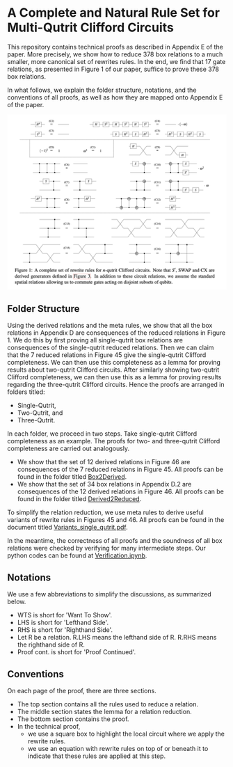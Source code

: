 # A Complete and Natural Rule Set for Multi-Qutrit Clifford Circuits

This repository contains technical proofs as described in Appendix E of the paper. More precisely, we show how to reduce 378 box relations to a much smaller, more canonical set of rewrites rules. In the end, we find that 17 gate relations, as presented in Figure 1 of our paper, suffice to prove these 378 box relations. 

In what follows, we explain the folder structure, notations, and the conventions of all proofs, as well as how they are mapped onto Appendix E of the paper.

![](https://github.com/SarahMMMLi/QutritClifford/blob/main/Figures/Figure1.png)

## Folder Structure
Using the derived relations and the meta rules, we show that all the box relations in Appendix D are consequences of the reduced relations in Figure 1. We do this by first proving all single-qutrit box relations are consequences of the single-qutrit reduced relations. Then we can claim that the 7 reduced relations in Figure 45 give the single-qutrit Clifford completeness. We can then use this completeness as a lemma for proving results about two-qutrit Clifford circuits. After similarly showing two-qutrit Clifford completeness, we can then use this as a lemma for proving results regarding the three-qutrit Clifford circuits. Hence the proofs are arranged in folders titled:

- Single-Qutrit,
- Two-Qutrit, and
- Three-Qutrit.

In each folder, we proceed in two steps. Take single-qutrit Clifford completeness as an example. The proofs for two- and three-qutrit Clifford completeness are carried out analogously.

- We show that the set of 12 derived relations in Figure 46 are consequences of the 7 reduced relations in Figure 45. All proofs can be found in the folder titled [Box2Derived](https://github.com/SarahMMMLi/QutritClifford/tree/main/Single-Qutrit/Box2Derived).
- We show that the set of 34 box relations in Appendix D.2 are consequences of the 12 derived relations in Figure 46. All proofs can be found in the folder titled [Derived2Reduced](https://github.com/SarahMMMLi/QutritClifford/tree/main/Single-Qutrit/Derived2Reduced).

To simplify the relation reduction, we use meta rules to derive useful variants of rewrite rules in Figures 45 and 46. All proofs can be found in the document titled [Variants_single_qutrit.pdf](https://github.com/SarahMMMLi/QutritClifford/blob/main/Single-Qutrit/Variants_single_qutrit.pdf).

In the meantime, the correctness of all proofs and the soundness of all box relations were checked by verifying for many intermediate steps. Our python codes can be found at [Verification.ipynb](https://github.com/SarahMMMLi/QutritClifford/blob/main/Verification.ipynb).

## Notations
We use a few abbreviations to simplify the discussions, as summarized below.

- WTS is short for 'Want To Show'.
- LHS is short for 'Lefthand Side'.
- RHS is short for 'Righthand Side'.
- Let R be a relation. R.LHS means the lefthand side of R. R.RHS means the righthand side of R. 
- Proof cont. is short for 'Proof Continued'.

## Conventions
On each page of the proof, there are three sections.

- The top section contains all the rules used to reduce a relation.
- The middle section states the lemma for a relation reduction.
- The bottom section contains the proof.
- In the technical proof,
  - we use a square box to highlight the local circuit where we apply the rewrite rules.
  - we use an equation with rewrite rules on top of or beneath it to indicate that these rules are applied at this step.
